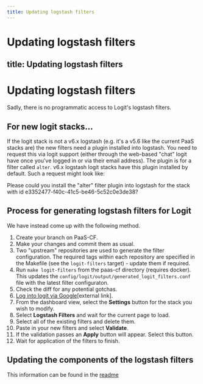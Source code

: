 ```yaml
---
title: Updating logstash filters
---
```


# Updating logstash filters
title: Updating logstash filters
---

# Updating logstash filters

Sadly, there is no programmatic access to Logit's logstash filters.

## For new logit stacks...

If the logit stack is not a v6.x logstash (e.g. it's a v5.6 like the current PaaS stacks are)
the new filters need a plugin installed into logstash. You need to request this via logit support
(either through the web-based "chat" logit have once you've logged in or via their email address).
The plugin is for a filter called `alter`. v6.x logstash logit stacks have this plugin
installed by default. Such a request might look like:

Please could you install the "alter" filter plugin into logstash for the stack with id e3352477-f40c-41c5-be46-5c52c0e3de38?

## Process for generating logstash filters for Logit

We have instead come up with the following method.

1. Create your branch on PaaS-CF.
1. Make your changes and commit them as usual.
1. Two "upstream" repositories are used to generate the filter configuration. The required tags within each repository are specified in the Makefile (see the `logit-filters` target) - update them if required.
1. Run `make logit-filters` from the paas-cf directory (requires docker). This updates the `config/logit/output/generated_logit_filters.conf` file with the latest filter configuraton.
1. Check the diff for any potential gotchas.
1. [Log into logit via Google](https://reliability-engineering.cloudapps.digital/manuals/logit-io-joiners.html)[external link].
1. From the dashboard view, select the __Settings__ button for the stack you wish to modify.
1. Select __Logstash Filters__ and wait for the current page to load.
1. Select all of the existing filters and delete them.
1. Paste in your new filters and select __Validate__.
1. If the validation passes an __Apply__ button will appear. Select this button.
1. Wait for application of the filters to finish.

## Updating the components of the logstash filters

This information can be found in the [readme](https://github.com/alphagov/paas-cf/blob/master/config/logit/README.md)
